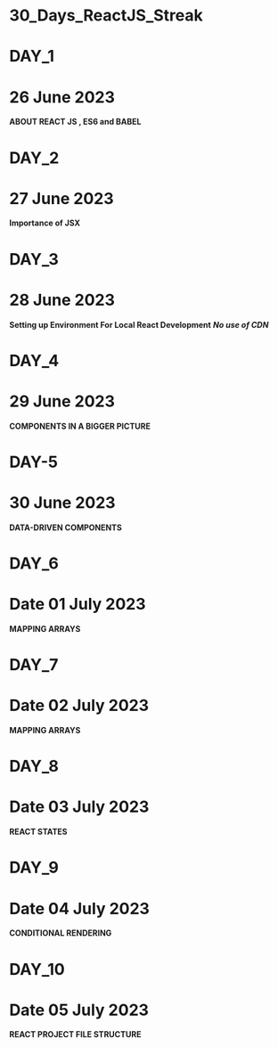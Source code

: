 ﻿# 30_Days_ReactJS_Streak

# DAY_1
# 26 June 2023
**ABOUT REACT JS , ES6 and BABEL** 

# DAY_2
# 27 June 2023 
**Importance of JSX**

# DAY_3
# 28 June 2023 
**Setting up Environment For Local React Development**
***No use of CDN***

# DAY_4
# 29 June 2023 
**COMPONENTS IN A BIGGER PICTURE**

# DAY-5
# 30 June 2023 
**DATA-DRIVEN COMPONENTS**

# DAY_6
# Date 01 July 2023 
**MAPPING ARRAYS**

# DAY_7
# Date 02 July 2023 
**MAPPING ARRAYS**

# DAY_8
# Date 03 July 2023 
**REACT STATES**

# DAY_9
# Date 04 July 2023 
**CONDITIONAL RENDERING**

# DAY_10
# Date 05 July 2023 
**REACT PROJECT FILE STRUCTURE**